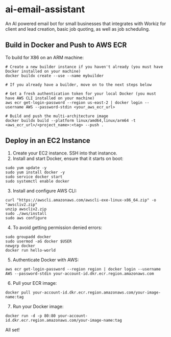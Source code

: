 # ai-email-assistant
An AI powered email bot for small businesses that integrates with Workiz for client and lead creation, basic job quoting, as well as job scheduling.

## Build in Docker and Push to AWS ECR
To build for X86 on an ARM machine:

```shell
# Create a new builder instance if you haven't already (you must have Docker installed on your machine)
docker buildx create --use --name mybuilder

# If you already have a builder, move on to the next steps below

# Get a fresh authentication token for your local Docker (you must have AWS CLI installed on your machine)
aws ecr get-login-password --region us-east-2 | docker login --username AWS --password-stdin <your_aws_ecr_url>

# Build and push the multi-architecture image
docker buildx build --platform linux/amd64,linux/arm64 -t <aws_ecr_url>/<project_name>:<tag> --push .
```



## Deploy in an EC2 Instance
1. Create your EC2 instance. SSH into that instance.
2. Install and start Docker, ensure that it starts on boot:
```shell
sudo yum update -y
sudo yum install docker -y
sudo service docker start
sudo systemctl enable docker
```
3. Install and configure AWS CLI:
```shell
curl "https://awscli.amazonaws.com/awscli-exe-linux-x86_64.zip" -o "awscliv2.zip"
unzip awscliv2.zip
sudo ./aws/install
sudo aws configure
```
4. To avoid getting permission denied errors:
```shell
sudo groupadd docker
sudo usermod -aG docker $USER
newgrp docker
docker run hello-world
```
5. Authenticate Docker with AWS:
```shell
aws ecr get-login-password --region region | docker login --username AWS --password-stdin your-account-id.dkr.ecr.region.amazonaws.com
```
6. Pull your ECR image:
```shell
docker pull your-account-id.dkr.ecr.region.amazonaws.com/your-image-name:tag
```
7. Run your Docker image:
```shell
docker run -d -p 80:80 your-account-id.dkr.ecr.region.amazonaws.com/your-image-name:tag
```

All set!